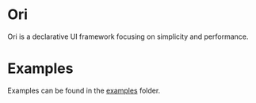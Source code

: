 # Ori
Ori is a declarative UI framework focusing on simplicity and performance.

# Examples
Examples can be found in the [examples](examples) folder.
